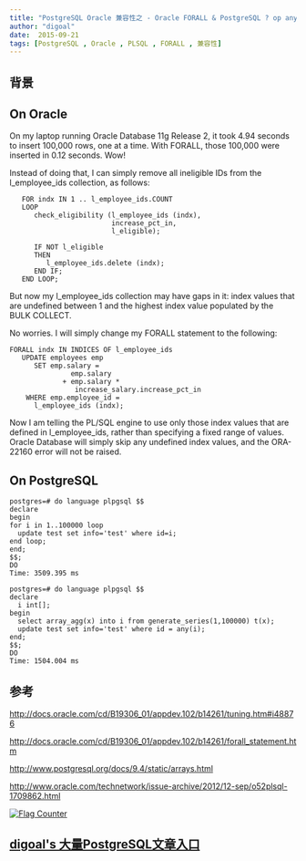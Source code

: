 ```yaml
---
title: "PostgreSQL Oracle 兼容性之 - Oracle FORALL & PostgreSQL ? op any all (ARRAY)"
author: "digoal"
date:  2015-09-21
tags: [PostgreSQL , Oracle , PLSQL , FORALL , 兼容性]
---
```

## 背景                             
## On Oracle  
On my laptop running Oracle Database 11g Release 2, it took 4.94 seconds to insert 100,000 rows, one at a time. With FORALL, those 100,000 were inserted in 0.12 seconds. Wow!  
  
Instead of doing that, I can simply remove all ineligible IDs from the l_employee_ids collection, as follows:   
  
```  
   FOR indx IN 1 .. l_employee_ids.COUNT  
   LOOP  
      check_eligibility (l_employee_ids (indx),  
                         increase_pct_in,  
                         l_eligible);  
  
      IF NOT l_eligible  
      THEN  
         l_employee_ids.delete (indx);  
      END IF;  
   END LOOP;  
```  
  
But now my l_employee_ids collection may have gaps in it: index values that are undefined between 1 and the highest index value populated by the BULK COLLECT.  
  
No worries. I will simply change my FORALL statement to the following:   
  
```  
FORALL indx IN INDICES OF l_employee_ids  
   UPDATE employees emp  
      SET emp.salary =  
               emp.salary  
             + emp.salary *   
                increase_salary.increase_pct_in  
    WHERE emp.employee_id =   
      l_employee_ids (indx);  
```  
  
Now I am telling the PL/SQL engine to use only those index values that are defined in l_employee_ids, rather than specifying a fixed range of values. Oracle Database will simply skip any undefined index values, and the ORA-22160 error will not be raised.  
  
## On PostgreSQL  
```  
postgres=# do language plpgsql $$  
declare  
begin  
for i in 1..100000 loop  
  update test set info='test' where id=i;  
end loop;  
end;  
$$;  
DO  
Time: 3509.395 ms  
  
postgres=# do language plpgsql $$  
declare   
  i int[];  
begin  
  select array_agg(x) into i from generate_series(1,100000) t(x);   
  update test set info='test' where id = any(i);  
end;                                     
$$;  
DO  
Time: 1504.004 ms  
```  
  
## 参考  
http://docs.oracle.com/cd/B19306_01/appdev.102/b14261/tuning.htm#i48876  
  
http://docs.oracle.com/cd/B19306_01/appdev.102/b14261/forall_statement.htm  
  
http://www.postgresql.org/docs/9.4/static/arrays.html  
  
http://www.oracle.com/technetwork/issue-archive/2012/12-sep/o52plsql-1709862.html  
  
<a rel="nofollow" href="http://info.flagcounter.com/h9V1"  ><img src="http://s03.flagcounter.com/count/h9V1/bg_FFFFFF/txt_000000/border_CCCCCC/columns_2/maxflags_12/viewers_0/labels_0/pageviews_0/flags_0/"  alt="Flag Counter"  border="0"  ></a>  
  
  
  
  
  
  
## [digoal's 大量PostgreSQL文章入口](https://github.com/digoal/blog/blob/master/README.md "22709685feb7cab07d30f30387f0a9ae")
  
